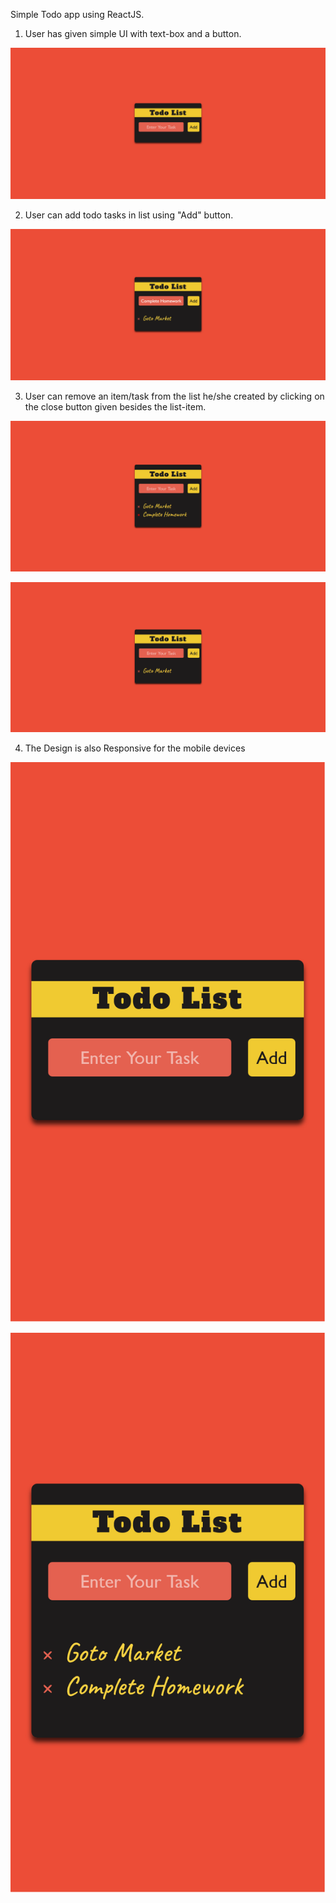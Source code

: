 Simple Todo app using ReactJS.

1) User has given simple UI with text-box and a button.

![alt text](https://github.com/YashSojitra/react-todo-app/blob/master/images/1.png)

2) User can add todo tasks in list using "Add" button.

![alt text](https://github.com/YashSojitra/react-todo-app/blob/master/images/2.png)

3) User can remove an item/task from the list he/she created by clicking on the close button given besides the list-item.

![alt text](https://github.com/YashSojitra/react-todo-app/blob/master/images/3.png)

![alt text](https://github.com/YashSojitra/react-todo-app/blob/master/images/4.png)

4) The Design is also Responsive for the mobile devices

![alt text](https://github.com/YashSojitra/react-todo-app/blob/master/images/5.png)

![alt text](https://github.com/YashSojitra/react-todo-app/blob/master/images/6.png)


